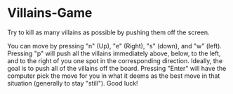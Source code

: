 Villains-Game
=============

Try to kill as many villains as possible by pushing them off the screen.

You can move by pressing "n" (Up), "e" (Right), "s" (down), and "w" (left). Pressing "p" will push all the villains immediately above, below, to the left, and to the right of you one spot in the corresponding direction. Ideally, the goal is to push all of the villains off the board. Pressing "Enter" will have the computer pick the move for you in what it deems as the best move in that situation (generally to stay "still"). Good luck!
